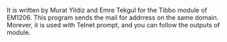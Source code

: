 It is written by Murat Yildiz and Emre Tekgul for the Tibbo module of EM1206.
This program sends the mail for addrress on the same domain.
Morever, it is used with Telnet prompt, and you can follow the outputs of module.
